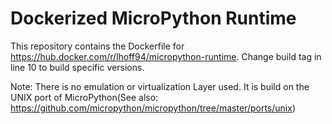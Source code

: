 # Dockerized MicroPython Runtime

This repository contains the Dockerfile for https://hub.docker.com/r/lhoff94/micropython-runtime.
Change build tag in line 10 to build specific versions. 

Note: There is no emulation or virtualization Layer used. 
It is build on the UNIX port of MicroPython(See also: https://github.com/micropython/micropython/tree/master/ports/unix)
